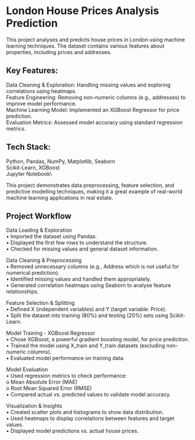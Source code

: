# London House Prices Analysis Prediction

This project analyses and predicts house prices in London using machine learning techniques. The dataset contains various features about properties, including prices and addresses.

<h2>Key Features:</h2>
  
Data Cleaning & Exploration: Handling missing values and exploring correlations using heatmaps.\
Feature Engineering: Removing non-numeric columns (e.g., addresses) to improve model performance.\
Machine Learning Model: Implemented an XGBoost Regressor for price prediction.\
Evaluation Metrics: Assessed model accuracy using standard regression metrics.

<h2>Tech Stack:</h2>

Python, Pandas, NumPy, Matplotlib, Seaborn\
Scikit-Learn, XGBoost\
Jupyter Notebook\

This project demonstrates data preprocessing, feature selection, and predictive modelling techniques, making it a great example of real-world machine learning applications in real estate.

<h2>Project Workflow</h2>

Data Loading & Exploration\
•	Imported the dataset using Pandas.\
•	Displayed the first few rows to understand the structure.\
•	Checked for missing values and general dataset information.

Data Cleaning & Preprocessing\
•	Removed unnecessary columns (e.g., Address which is not useful for numerical prediction).\
•	Identified missing values and handled them appropriately.\
•	Generated correlation heatmaps using Seaborn to analyse feature relationships.

Feature Selection & Splitting\
•	Defined X (independent variables) and Y (target variable: Price).\
•	Split the dataset into training (80%) and testing (20%) sets using Scikit-Learn.

Model Training - XGBoost Regressor\
•	Chose XGBoost, a powerful gradient boosting model, for price prediction.\
•	Trained the model using X_train and Y_train datasets (excluding non-numeric columns).\
•	Evaluated model performance on training data.

Model Evaluation\
•	Used regression metrics to check performance: \
o	Mean Absolute Error (MAE)\
o	Root Mean Squared Error (RMSE)\
•	Compared actual vs. predicted values to validate model accuracy.

Visualization & Insights\
•	Created scatter plots and histograms to show data distribution.\
•	Used heatmaps to display correlations between features and target values.\
•	Displayed model predictions vs. actual house prices.


